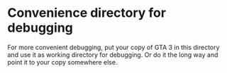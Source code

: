 # Convenience directory for debugging
For more convenient debugging, put your copy of GTA 3 in this directory and
use it as working directory for debugging. Or do it the long way and point it
to your copy somewhere else.
